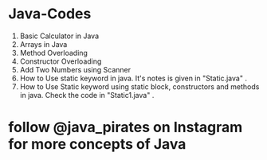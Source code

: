 # Java-Codes

1. Basic Calculator in Java
2. Arrays in Java
3. Method Overloading 
4. Constructor Overloading
5. Add Two Numbers using Scanner
6. How to Use static keyword in java. It's notes is given in "Static.java" .
7. How to Use Static keyword using static block, constructors and methods in java. Check the code in "Static1.java" .


# follow @java_pirates on Instagram for more concepts of Java 
